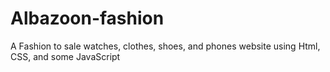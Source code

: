 # Albazoon-fashion
A Fashion to sale watches, clothes, shoes, and phones website using Html, CSS, and some JavaScript
